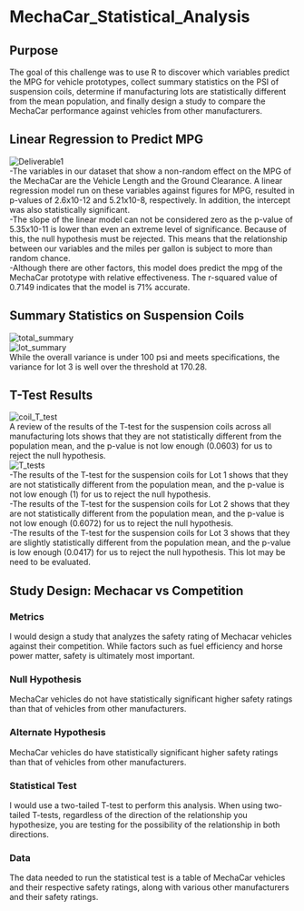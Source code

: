 # MechaCar_Statistical_Analysis
## Purpose
The goal of this challenge was to use R to discover which variables predict the MPG for vehicle prototypes,
collect summary statistics on the PSI of suspension coils,
determine if manufacturing lots are statistically different from the mean population, and finally 
design a study to compare the MechaCar performance against vehicles from other manufacturers.
## Linear Regression to Predict MPG
![Deliverable1](https://user-images.githubusercontent.com/87148177/142712416-e553176d-e149-43c8-bbe7-c820be983db0.png)\
-The variables in our dataset that show a non-random effect on the MPG of the MechaCar are the Vehicle Length and the Ground Clearance. A linear regression model run on these variables against figures for MPG, resulted in p-values of 2.6x10-12 and 5.21x10-8, respectively. In addition, the intercept was also statistically significant.\
-The slope of the linear model can not be considered zero as the p-value of 5.35x10-11 is lower than even an extreme level of significance. Because of this, the null hypothesis must be rejected. This means that the relationship between our variables and the miles per gallon is subject to more than random chance.\
-Although there are other factors, this model does predict the mpg of the MechaCar prototype with relative effectiveness. The r-squared value of 0.7149 indicates that the model is 71% accurate.
## Summary Statistics on Suspension Coils
![total_summary](https://user-images.githubusercontent.com/87148177/142712436-ceebd8f8-82ac-431f-b1d4-834dbe5dcb0a.png)\
![lot_summary](https://user-images.githubusercontent.com/87148177/142712438-2c024cd2-cebf-44aa-b2cf-40275c75fb4a.png)\
While the overall variance is under 100 psi and meets specifications, the variance for lot 3 is well over the threshold at 170.28.
## T-Test Results
![coil_T_test](https://user-images.githubusercontent.com/87148177/142712464-9f1457b8-a74e-4b2b-9902-8628f1343f3b.png)\
A review of the results of the T-test for the suspension coils across all manufacturing lots shows that they are not statistically different from the population mean, and the p-value is not low enough (0.0603) for us to reject the null hypothesis.\
![T_tests](https://user-images.githubusercontent.com/87148177/142712466-41a2d8ae-cc26-4b4e-8e29-20942e096ec0.png)\
-The results of the T-test for the suspension coils for Lot 1 shows that they are not statistically different from the population mean, and the p-value is not low enough (1) for us to reject the null hypothesis.\
-The results of the T-test for the suspension coils for Lot 2 shows that they are not statistically different from the population mean, and the p-value is not low enough (0.6072) for us to reject the null hypothesis.\
-The results of the T-test for the suspension coils for Lot 3 shows that they are slightly statistically different from the population mean, and the p-value is low enough (0.0417) for us to reject the null hypothesis. This lot may be need to be evaluated.
## Study Design: Mechacar vs Competition
### Metrics
I would design a study that analyzes the safety rating of Mechacar vehicles against their competition. While factors such as fuel efficiency and horse power
matter, safety is ultimately most important.
### Null Hypothesis
MechaCar vehicles do not have statistically significant higher safety ratings than that of vehicles from other manufacturers.
### Alternate Hypothesis
MechaCar vehicles do have statistically significant higher safety ratings than that of vehicles from other manufacturers.
### Statistical Test
I would use a two-tailed T-test to perform this analysis. When using two-tailed T-tests, regardless of the direction of the relationship you hypothesize, you are testing for the possibility of the relationship in both directions.
### Data
The data needed to run the statistical test is a table of MechaCar vehicles and their respective safety ratings, along with various other manufacturers and their safety ratings.
